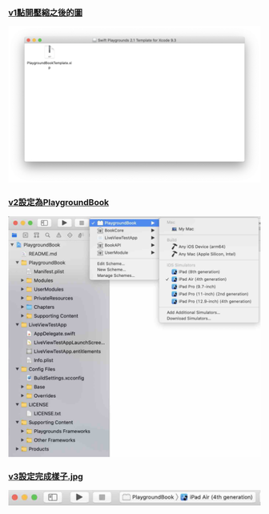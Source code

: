 ### [v1點開壓縮之後的圖](https://github.com/EriaWist/My_Article/blob/main/Swift/WWDC/Resource/v1%E9%BB%9E%E9%96%8B%E5%A3%93%E7%B8%AE%E4%B9%8B%E5%BE%8C%E7%9A%84%E5%9C%96.png)
![v1點開壓縮之後的圖.png](https://github.com/EriaWist/My_Article/blob/main/Swift/WWDC/Resource/v1%E9%BB%9E%E9%96%8B%E5%A3%93%E7%B8%AE%E4%B9%8B%E5%BE%8C%E7%9A%84%E5%9C%96.png?raw=true)

### [v2設定為PlaygroundBook](https://github.com/EriaWist/My_Article/blob/main/Swift/WWDC/Resource/v2%E8%A8%AD%E5%AE%9A%E7%82%BAPlaygroundBook.jpg)
![v2設定為PlaygroundBook.jpg](https://github.com/EriaWist/My_Article/blob/main/Swift/WWDC/Resource/v2%E8%A8%AD%E5%AE%9A%E7%82%BAPlaygroundBook.jpg?raw=true)

### [v3設定完成樣子.jpg](https://github.com/EriaWist/My_Article/blob/main/Swift/WWDC/Resource/v3%E8%A8%AD%E5%AE%9A%E5%AE%8C%E6%88%90%E6%A8%A3%E5%AD%90.jpg)
![v3設定完成樣子.jpg](https://github.com/EriaWist/My_Article/blob/main/Swift/WWDC/Resource/v3%E8%A8%AD%E5%AE%9A%E5%AE%8C%E6%88%90%E6%A8%A3%E5%AD%90.jpg?raw=true)
